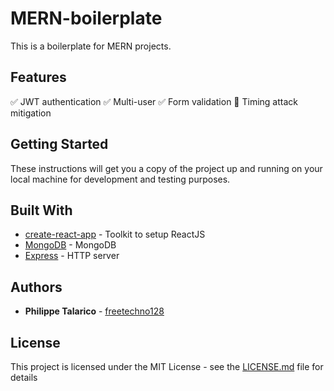 # MERN-boilerplate

This is a boilerplate for MERN projects.

## Features
:white_check_mark: JWT authentication
:white_check_mark: Multi-user
:white_check_mark: Form validation
:black_square_button: Timing attack mitigation

## Getting Started

These instructions will get you a copy of the project up and running on your local machine for development and testing purposes.

## Built With

* [create-react-app](https://github.com/facebook/create-react-app) - Toolkit to setup ReactJS
* [MongoDB](https://github.com/mongodb/mongo) - MongoDB
* [Express](https://expressjs.com/) - HTTP server

## Authors

* **Philippe Talarico** - [freetechno128](https://github.com/freetechno128)

## License

This project is licensed under the MIT License - see the [LICENSE.md](LICENSE.md) file for details


